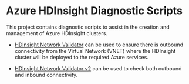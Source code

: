 # Azure HDInsight Diagnostic Scripts

This project contains diagnostic scripts to assist in the creation and management of Azure HDInsight clusters.

* [HDInsight Network Validator](https://github.com/Azure-Samples/hdinsight-diagnostic-scripts/tree/main/HDInsightNetworkValidator) can be used to ensure there is outbound connectivity from the Virtual Network (VNET) where the HDInsight cluster will be deployed to the required Azure services.

* [HDInsight Network Validator v2](https://github.com/Azure-Samples/hdinsight-diagnostic-scripts/tree/main/HDInsightNetworkValidatorV2) can be used to check both outbound and inbound connectivity.
